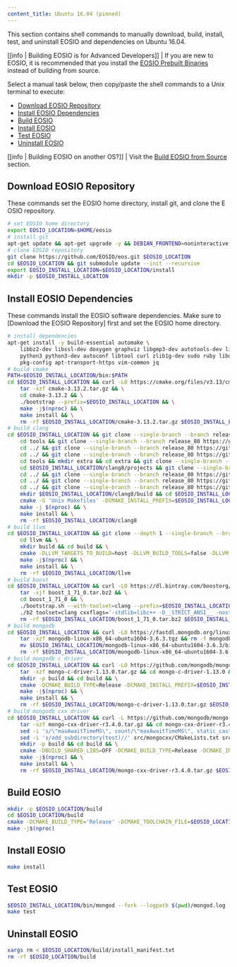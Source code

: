 ```yaml
---
content_title: Ubuntu 16.04 (pinned)
---
```


This section contains shell commands to manually download, build, install, test, and uninstall EOSIO and dependencies on Ubuntu 16.04.

[[info | Building EOSIO is for Advanced Developers]]
| If you are new to EOSIO, it is recommended that you install the [EOSIO Prebuilt Binaries](../../00_install-prebuilt-binaries.md) instead of building from source.

Select a manual task below, then copy/paste the shell commands to a Unix terminal to execute:

* [Download EOSIO Repository](#download-eosio-repository)
* [Install EOSIO Dependencies](#install-eosio-dependencies)
* [Build EOSIO](#build-eosio)
* [Install EOSIO](#install-eosio)
* [Test EOSIO](#test-eosio)
* [Uninstall EOSIO](#uninstall-eosio)

[[info | Building EOSIO on another OS?]]
| Visit the [Build EOSIO from Source](../index.md) section.

<!-- The code within the following block is used in our CI/CD. It will be converted line by line into RUN statements inside of a temporary Dockerfile and used to build our docker tag for this OS. 
Therefore, COPY and other Dockerfile-isms are not permitted. -->

## Download EOSIO Repository
These commands set the EOSIO home directory, install git, and clone the EOSIO repository.
<!-- CLONE -->
```sh
# set EOSIO home directory
export EOSIO_LOCATION=$HOME/eosio
# install git
apt-get update && apt-get upgrade -y && DEBIAN_FRONTEND=noninteractive apt-get install -y git
# clone EOSIO repository
git clone https://github.com/EOSIO/eos.git $EOSIO_LOCATION
cd $EOSIO_LOCATION && git submodule update --init --recursive
export EOSIO_INSTALL_LOCATION=$EOSIO_LOCATION/install
mkdir -p $EOSIO_INSTALL_LOCATION
```
<!-- CLONE END -->

## Install EOSIO Dependencies
These commands install the EOSIO software dependencies. Make sure to [Download the EOSIO Repository] first and set the EOSIO home directory.
<!-- DEPS -->
```sh
# install dependencies
apt-get install -y build-essential automake \
    libbz2-dev libssl-dev doxygen graphviz libgmp3-dev autotools-dev libicu-dev python2.7 python2.7-dev \
    python3 python3-dev autoconf libtool curl zlib1g-dev sudo ruby libusb-1.0-0-dev libcurl4-gnutls-dev \
    pkg-config apt-transport-https vim-common jq
# build cmake
PATH=$EOSIO_INSTALL_LOCATION/bin:$PATH
cd $EOSIO_INSTALL_LOCATION && curl -LO https://cmake.org/files/v3.13/cmake-3.13.2.tar.gz && \
    tar -xzf cmake-3.13.2.tar.gz && \
    cd cmake-3.13.2 && \
    ./bootstrap --prefix=$EOSIO_INSTALL_LOCATION && \
    make -j$(nproc) && \
    make install && \
    rm -rf $EOSIO_INSTALL_LOCATION/cmake-3.13.2.tar.gz $EOSIO_INSTALL_LOCATION/cmake-3.13.2
# build clang
cd $EOSIO_INSTALL_LOCATION && git clone --single-branch --branch release_80 https://git.llvm.org/git/llvm.git clang8 && cd clang8 && git checkout 18e41dc && \
    cd tools && git clone --single-branch --branch release_80 https://git.llvm.org/git/lld.git && cd lld && git checkout d60a035 && \
    cd ../ && git clone --single-branch --branch release_80 https://git.llvm.org/git/polly.git && cd polly && git checkout 1bc06e5 && \
    cd ../ && git clone --single-branch --branch release_80 https://git.llvm.org/git/clang.git clang && cd clang && git checkout a03da8b && \
    cd tools && mkdir extra && cd extra && git clone --single-branch --branch release_80 https://git.llvm.org/git/clang-tools-extra.git && cd clang-tools-extra && git checkout 6b34834 && \
    cd $EOSIO_INSTALL_LOCATION/clang8/projects && git clone --single-branch --branch release_80 https://git.llvm.org/git/libcxx.git && cd libcxx && git checkout 1853712 && \
    cd ../ && git clone --single-branch --branch release_80 https://git.llvm.org/git/libcxxabi.git && cd libcxxabi && git checkout d7338a4 && \
    cd ../ && git clone --single-branch --branch release_80 https://git.llvm.org/git/libunwind.git && cd libunwind && git checkout 57f6739 && \
    cd ../ && git clone --single-branch --branch release_80 https://git.llvm.org/git/compiler-rt.git && cd compiler-rt && git checkout 5bc7979 && \
    mkdir $EOSIO_INSTALL_LOCATION/clang8/build && cd $EOSIO_INSTALL_LOCATION/clang8/build && \
    cmake -G 'Unix Makefiles' -DCMAKE_INSTALL_PREFIX=$EOSIO_INSTALL_LOCATION -DLLVM_BUILD_EXTERNAL_COMPILER_RT=ON -DLLVM_BUILD_LLVM_DYLIB=ON -DLLVM_ENABLE_LIBCXX=ON -DLLVM_ENABLE_RTTI=ON -DLLVM_INCLUDE_DOCS=OFF -DLLVM_OPTIMIZED_TABLEGEN=ON -DLLVM_TARGETS_TO_BUILD=X86 -DCMAKE_BUILD_TYPE=Release .. && \
    make -j $(nproc) && \
    make install && \
    rm -rf $EOSIO_INSTALL_LOCATION/clang8
# build llvm
cd $EOSIO_INSTALL_LOCATION && git clone --depth 1 --single-branch --branch release_80 https://github.com/llvm-mirror/llvm.git llvm && \
    cd llvm && \
    mkdir build && cd build && \
    cmake -DLLVM_TARGETS_TO_BUILD=host -DLLVM_BUILD_TOOLS=false -DLLVM_ENABLE_RTTI=1 -DCMAKE_BUILD_TYPE=Release -DCMAKE_INSTALL_PREFIX=$EOSIO_INSTALL_LOCATION -DCMAKE_TOOLCHAIN_FILE=$EOSIO_LOCATION/scripts/pinned_toolchain.cmake -DCMAKE_EXE_LINKER_FLAGS=-pthread -DCMAKE_SHARED_LINKER_FLAGS=-pthread -DLLVM_ENABLE_PIC=NO .. && \
    make -j$(nproc) && \
    make install && \
    rm -rf $EOSIO_INSTALL_LOCATION/llvm
# build boost
cd $EOSIO_INSTALL_LOCATION && curl -LO https://dl.bintray.com/boostorg/release/1.71.0/source/boost_1_71_0.tar.bz2 && \
    tar -xjf boost_1_71_0.tar.bz2 && \
    cd boost_1_71_0 && \
    ./bootstrap.sh --with-toolset=clang --prefix=$EOSIO_INSTALL_LOCATION && \
    ./b2 toolset=clang cxxflags='-stdlib=libc++ -D__STRICT_ANSI__ -nostdinc++ -I$EOSIO_INSTALL_LOCATION/include/c++/v1 -D_FORTIFY_SOURCE=2 -fstack-protector-strong -fpie' linkflags='-stdlib=libc++ -pie' link=static threading=multi --with-iostreams --with-date_time --with-filesystem --with-system --with-program_options --with-chrono --with-test -q -j$(nproc) install && \
    rm -rf $EOSIO_INSTALL_LOCATION/boost_1_71_0.tar.bz2 $EOSIO_INSTALL_LOCATION/boost_1_71_0
# build mongodb
cd $EOSIO_INSTALL_LOCATION && curl -LO https://fastdl.mongodb.org/linux/mongodb-linux-x86_64-ubuntu1604-3.6.3.tgz && \
    tar -xzf mongodb-linux-x86_64-ubuntu1604-3.6.3.tgz && rm -f mongodb-linux-x86_64-ubuntu1604-3.6.3.tgz && \
    mv $EOSIO_INSTALL_LOCATION/mongodb-linux-x86_64-ubuntu1604-3.6.3/bin/* $EOSIO_INSTALL_LOCATION/bin/ && \
    rm -rf $EOSIO_INSTALL_LOCATION/mongodb-linux-x86_64-ubuntu1604-3.6.3
# build mongodb c driver
cd $EOSIO_INSTALL_LOCATION && curl -LO https://github.com/mongodb/mongo-c-driver/releases/download/1.13.0/mongo-c-driver-1.13.0.tar.gz && \
    tar -xzf mongo-c-driver-1.13.0.tar.gz && cd mongo-c-driver-1.13.0 && \
    mkdir -p build && cd build && \
    cmake -DCMAKE_BUILD_TYPE=Release -DCMAKE_INSTALL_PREFIX=$EOSIO_INSTALL_LOCATION -DENABLE_BSON=ON -DENABLE_SSL=OPENSSL -DENABLE_AUTOMATIC_INIT_AND_CLEANUP=OFF -DENABLE_STATIC=ON -DENABLE_ICU=OFF -DENABLE_SNAPPY=OFF  -DCMAKE_TOOLCHAIN_FILE=$EOSIO_LOCATION/scripts/pinned_toolchain.cmake .. && \
    make -j$(nproc) && \
    make install && \
    rm -rf $EOSIO_INSTALL_LOCATION/mongo-c-driver-1.13.0.tar.gz $EOSIO_INSTALL_LOCATION/mongo-c-driver-1.13.0
# build mongodb cxx driver
cd $EOSIO_INSTALL_LOCATION && curl -L https://github.com/mongodb/mongo-cxx-driver/archive/r3.4.0.tar.gz -o mongo-cxx-driver-r3.4.0.tar.gz && \
    tar -xzf mongo-cxx-driver-r3.4.0.tar.gz && cd mongo-cxx-driver-r3.4.0 && \
    sed -i 's/\"maxAwaitTimeMS\", count/\"maxAwaitTimeMS\", static_cast<int64_t>(count)/' src/mongocxx/options/change_stream.cpp && \
    sed -i 's/add_subdirectory(test)//' src/mongocxx/CMakeLists.txt src/bsoncxx/CMakeLists.txt && \
    mkdir -p build && cd build && \
    cmake -DBUILD_SHARED_LIBS=OFF -DCMAKE_BUILD_TYPE=Release -DCMAKE_INSTALL_PREFIX=$EOSIO_INSTALL_LOCATION -DCMAKE_TOOLCHAIN_FILE=$EOSIO_LOCATION/scripts/pinned_toolchain.cmake .. && \
    make -j$(nproc) && \
    make install && \
    rm -rf $EOSIO_INSTALL_LOCATION/mongo-cxx-driver-r3.4.0.tar.gz $EOSIO_INSTALL_LOCATION/mongo-cxx-driver-r3.4.0
```
<!-- DEPS END -->

## Build EOSIO
<!-- BUILD -->
```sh
mkdir -p $EOSIO_LOCATION/build
cd $EOSIO_LOCATION/build
cmake -DCMAKE_BUILD_TYPE='Release' -DCMAKE_TOOLCHAIN_FILE=$EOSIO_LOCATION/scripts/pinned_toolchain.cmake -DCMAKE_INSTALL_PREFIX=$EOSIO_INSTALL_LOCATION -DBUILD_MONGO_DB_PLUGIN=true ..
make -j$(nproc)
```
<!-- BUILD -->

## Install EOSIO
<!-- INSTALL -->
```sh
make install
```
<!-- INSTALL END -->

## Test EOSIO
<!-- TEST -->
```sh
$EOSIO_INSTALL_LOCATION/bin/mongod --fork --logpath $(pwd)/mongod.log --dbpath $(pwd)/mongodata
make test
```
<!-- TEST END -->

## Uninstall EOSIO
<!-- UNINSTALL -->
```sh
xargs rm < $EOSIO_LOCATION/build/install_manifest.txt
rm -rf $EOSIO_LOCATION/build
```
<!-- UNINSTALL END -->